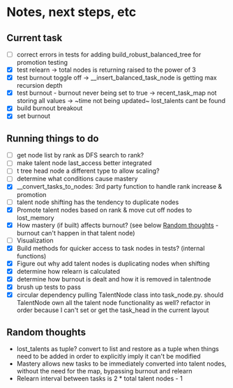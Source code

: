 # Notes, next steps, etc
## Current task
- [ ] correct errors in tests for adding build_robust_balanced_tree for promotion testing 
- [x] test relearn -> total nodes is returning raised to the power of 3
- [x] test burnout toggle off -> __insert_balanced_task_node is getting max recursion depth
- [x] test burnout - burnout never being set to true -> recent_task_map not storing all values -> ~time not being updated~ lost_talents cant be found
- [x] build burnout breakout
- [x] set burnout

## Running things to do
- [ ] get node list by rank as DFS search to rank?
- [ ] make talent node last_access better integrated
- [ ] t tree head node a different type to allow scaling?
- [ ] determine what conditions cause mastery
- [x] __convert_tasks_to_nodes: 3rd party function to handle rank increase & promotion
- [ ] talent node shifting has the tendency to duplicate nodes
- [x] Promote talent nodes based on rank & move cut off nodes to lost_memory
- [x] How mastery (if built) affects burnout? (see below [Random thoughts](#random-thoughts) - burnout can't happen in that talent node)
- [ ] Visualization
- [x] Build methods for quicker access to task nodes in tests? (internal functions)
- [x] Figure out why add talent nodes is duplicating nodes when shifting
- [x] determine how relearn is calculated
- [x] determine how burnout is dealt and how it is removed in talentnode
- [x] brush up tests to pass
- [x] circular dependency pulling TalentNode class into task_node.py. should TalentNode own all the talent node functionality as well? refactor in order because I can't set or get the task_head in the current layout

## Random thoughts
- lost_talents as tuple? convert to list and restore as a tuple when things need to be added in order to explicitly imply it can't be modified
- Mastery allows new tasks to be immediately converted into talent nodes, without the need for the map, bypassing burnout and relearn
- Relearn interval between tasks is 2 * total talent nodes - 1
